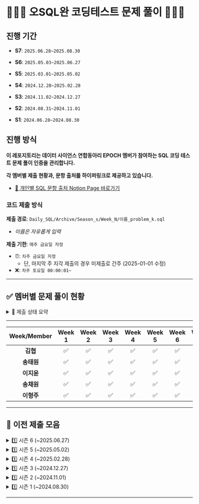 # 👨🏻‍💻 오SQL완 코딩테스트 문제 풀이 🧑🏻‍💻
## 진행 기간
- **S7**: `2025.06.28~2025.08.30`

- **S6**: `2025.05.03~2025.06.27`

- **S5**: `2025.03.01~2025.05.02`

- **S4**: `2024.12.28~2025.02.28`

- **S3**: `2024.11.02~2024.12.27` 
  
- **S2**: `2024.08.31~2024.11.01` 
  
- **S1**: `2024.06.28~2024.08.30`


## 진행 방식
**이 레포지토리는 데이터 사이언스 연합동아리 EPOCH 멤버가 참여하는 SQL 코딩 테스트 문제 풀이 인증을 관리합니다.**

**각 멤버별 제출 현황과, 문항 출처를 하이퍼링크로 제공하고 있습니다.**

- [🔗 개인별 SQL 문항 출처 Notion Page 바로가기](https://www.notion.so/SQL-acf9c7bf40a741d3b3b72a1948211162?pvs=4#dcf6897b17414111a3feabc02f1cd563)


### 코드 제출 방식
**제출 경로**: `Daily_SQL/Archive/Season_s/Week_N/이름_problem_k.sql`
   - *이름은 자유롭게 입력*
  
**제출 기한**: `매주 금요일 자정`
   - ⏰: `차주 금요일 자정`
     - 단, 마지막 주 지각 제출의 경우 미제출로 간주 (2025-01-01 수정)
   - ❌: `차주 토요일 00:00:01~`
---

## ✅ 멤버별 문제 풀이 현황
<details>
  <summary> 🌈 제출 상태 요약</summary>
  <div markdown="1">
  
  ---

- **제출 완료**: ✅
- **지각 제출**: ⏰
- **미제출**: ❌
- [🐖 저금통 현황 확인하기](https://tartan-text-a3d.notion.site/SQL-acf9c7bf40a741d3b3b72a1948211162?pvs=4)
  
  </div>
  </details>

---

|Week/Member|Week 1|Week 2|Week 3|Week 4|Week 5|Week 6|Week 7|Week 8|Week 9|
|:---------:|:----:|:----:|:----:|:----:|:----:|:----:|:----:|:----:|:----:|
|**김협**|✅|✅|✅|✅|✅|✅||||
|**송태원**|✅|✅|✅|✅|✅|✅||||
|**이지윤**|✅|✅|✅|✅|✅|✅||||
|**송채원**|✅|✅|✅|✅|✅|✅||||
|**이형주**|✅|✅|✅|✅|✅|✅||||


---
## 🧩 이전 제출 모음
<details>
  <summary> 1️⃣ 시즌 6 (~2025.06.27)</summary>
  <div markdown="1">
  
| Week/Member | Week 1 | Week 2 | Week 3 | Week 4 | Week 5 | Week 6 | Week 7 | Week 8 |
| :---------: | :----: | :----: | :----: | :----: | :----: | :----: | :----: | :----: |
|   **김협**   |   ✅   |    ✅  |    ✅   |    ✅   |    ✅  |    ✅   |    ✅  |    ✅   |
|  **서정원**   |  ⏰    |   ✅   |   ✅    |   ✅    |   ✅   |   ✅    |   ✅   |   ✅    |
|  **송태원**   |  ✅    |   ✅   |   ⏰    |   ✅    |   ✅   |   ✅    |   ✅   |   ✅    |
|  **이지윤**   |  ✅    |   ✅   |   ✅    |   ✅    |   ✅   |   ✅    |   ✅   |   ✅    |
|  **송채원**   |  ✅    |   ✅   |   ✅    |   ✅    |   ✅   |   ✅    |   ✅   |   ✅    |
|  **이형주**   |  ✅    |   ✅   |   ✅    |   ✅    |   ✅   |   ✅    |   ✅   |   ⏰    |
|  **한우림**   |  ✅    |   ✅   |   ✅    |   ✅    |   ✅   |   ✅    |   ✅   |   ✅    |

  
  </div>
</details>

<details>
  <summary> 1️⃣ 시즌 5 (~2025.05.02)</summary>
  <div markdown="1">
  
| Week/Member | Week 1 | Week 2 | Week 3 | Week 4 | Week 5 | Week 6 | Week 7 | Week 8 | Week 9 |
|:-----------:|:------:|:------:|:------:|:------:|:------:|:------:|:------:|:------:|:------:|
| **김협**      |   ✅  |    ✅   |    ✅   |   ✅   |    ✅  |    ✅  |   ✅   |   ✅    |   ✅   |
| **나송주**     |   ✅  |   ✅    |   ✅    |  ✅    |   ✅   |   ✅   |  ✅    |  ✅     |  ✅    |
| **송태원**     |   ✅  |   ✅    |   ❌    |   ⏰   |   ✅   |   ✅   |  ✅    |  ✅     |  ✅    |
| **송채원**     |   ✅  |   ✅    |   ✅    |  ⏰    |   ✅   |   ✅   |  ✅    |  ✅     |  ⏰    |
| **이지윤**     |   ✅  |   ✅    |   ✅    |  ✅    |   ✅   |   ✅   |  ✅    |  ✅     |  ✅    |
| **이형주**     |   ✅  |   ✅    |   ✅    |  ✅    |   ✅   |   ✅   |  ✅    |  ✅     |  ✅    |
| **전상택**     |   ✅  |   ✅    |   ✅    |  ✅    |   ✅   |   ✅   |  ✅    |  ✅     |  ✅    |
| **정기헌**     |   ✅  |   ✅    |   ✅    |  ✅    |   ✅   |   ✅   |  ❌    |  ✅     |  ❌    |

  
  </div>
</details>

<details>
  <summary> 1️⃣ 시즌 4 (~2025.02.28)</summary>
  <div markdown="1">
  
| Week/Member | Week 1 | Week 2 | Week 3 | Week 4 | Week 5 | Week 6 | Week 7 | Week 8 | Week 9 |
|:-----------:|:------:|:------:|:------:|:------:|:------:|:------:|:------:|:------:|:------:|
| **강윤석**     |  ✅  |    ⏰   |   ✅   |   ✅  |   ✅   |   ✅   |   ✅   |   ✅   |   ✅  |
| **김협**       |  ✅  |    ✅   |   ✅   |   ✅  |   ✅   |   ✅   |   ✅   |   ✅   |   ✅  |
| **서정원**     |  ✅  |    ✅   |   ✅   |   ✅  |   ✅   |   ✅   |   ⏰   |   ✅   |   ✅  |
| **송태원**     |  ✅  |    ✅   |   ✅   |   ✅  |   ✅   |   ✅   |   ✅   |   ✅   |   ✅  |
| **신성현**     |  ✅  |    ✅   |   ✅   |   ⏰  |   ✅   |   ✅   |   ❌   |   ❌   |   ❌  |
| **안가현**     |  ✅  |    ✅   |   ✅   |   ✅  |   ✅   |   ✅   |   ⏰   |   ✅   |   ✅  |
| **이지윤**     |  ✅  |    ✅   |   ✅   |   ✅  |   ✅   |   ✅   |   ✅   |   ✅   |   ✅  |
| **전상택**     |  ✅  |    ✅   |   ✅   |   ⏰  |   ✅   |   ✅   |   ✅   |   ✅   |   ✅  |
| **정다희**     |  ✅  |    ✅   |   ✅   |   ✅  |   ✅   |   ✅   |   ✅   |   ✅   |   ✅  |

  
  </div>
</details>

<details>
  <summary> 1️⃣ 시즌 3 (~2024.12.27)</summary>
  <div markdown="1">
  
| Week/Member | Week 1 | Week 2 | Week 3 | Week 4 | Week 5 | Week 6 | Week 7 | Week 8 |
|:-----------:|:------:|:------:|:------:|:------:|:------:|:------:|:------:|:------:|
| **강윤석**     |   ✅   |    ✅    |    ✅   |   ✅   |    ✅    |    ✅    |    ✅   |    ✅   |
| **김협**       |   ✅   |    ✅    |    ✅   |   ✅   |   ✅     |    ✅    |    ✅   |    ✅   |
| **송태원**     |   ✅   |    ✅    |    ✅   |   ✅   |    ✅    |    ✅    |    ✅   |    ✅   |
| **신성현**     |   ✅   |    ✅    |    ✅   |   ✅   |    ✅    |    ⏰    |    ✅   |    ✅   |
| **안가현**     |   ✅   |    ✅    |    ✅   |   ✅   |    ⏰    |    ✅    |    ✅   |    ✅   |
| **이승섭**     |   ⏰   |    ✅    |    ✅   |   ✅   |    ✅    |    ✅    |    ⏰   |    ✅   |
| **이준호**     |   ✅   |    ✅    |    ✅   |   ✅   |    ✅    |    ✅    |    ❌   |    ⏰   |
| **이지윤**     |   ✅   |    ✅    |    ✅   |   ✅   |    ✅    |    ✅    |    ✅   |    ✅   |
| **전상택**     |   ✅   |    ✅    |    ✅   |   ✅   |    ⏰    |    ✅    |    ✅   |    ✅   |
| **정다희**     |   ✅   |    ✅    |    ✅   |   ✅   |    ✅    |    ✅    |    ✅   |    ✅   |

  
  </div>
</details>

<details>
  <summary> 1️⃣ 시즌 2 (~2024.11.01)</summary>
  <div markdown="1">
  
| Week/Member | Week 1 | Week 2 | Week 3 | Week 4 | Week 5 | Week 6 | Week 7 | Week 8 | Week 9 
|:---------:|:------:|:------:|:------:|:------:|:------:|:------:|:------:|:------:|:------:
| **강윤석**    |   ✅  |   ✅   |  ✅ | ✅ |   ✅  |  ✅   |  ✅   |  ✅   |  ✅
| **김동민**    |   ✅  |   ✅   |  ✅ | ✅ |   ❌  |  ❌    | ❌   |  ✅   |  ✅
| **김동준**    |   ✅  |   ✅   |  ✅ | ✅ |   ✅  |  ✅  |   ✅   |  ✅   |  ✅
| **김협**      |   ✅  |   ✅  |  ✅ | ✅ |   ✅   |  ✅  |   ✅  |  ✅   |   ✅
| **박형준**      | ✅    | ✅   |  ✅  | ✅ |  ✅  | ✅   |   ✅   |  ✅   |  ✅
| **신성현**      | ❌    | ✅    | ✅  | ✅ |  ✅  | ✅   |   ✅   |  ✅   |  ✅
| **안가현**    |   ✅  |   ✅   |  ✅ | ✅ |   ✅  |  ✅   |  ✅   |  ✅   |  ✅
| **염수지**    |   ✅  |   ✅   |  ✅ | ✅ |   ✅  |  ✅   |  ✅   |  ✅   |  ✅
| **이승섭**    |   ✅  |   ✅   |  ✅ | ✅ |   ✅  |  ✅   |  ✅   |  ✅   |  ✅
| **이주원**    |   ✅  |   ✅   |  ✅ | ✅ |   ✅  |  ⏰   |  ✅   |  ✅   |  ✅
| **이준호**    |   ✅  |   ✅   |  ✅ | ✅ |   ✅  |  ✅   |  ✅   |  ✅   |  ✅
| **이지윤**    |   ✅  |   ✅   |  ✅ | ✅ |   ✅  |  ✅   |  ✅   |  ✅   |  ✅
| **전상택**    |   ✅  |   ❌   |  ✅ | ✅ |   ✅  |  ⏰   |  ✅   |  ✅   |  ✅
| **조윤빈**    |   ✅  |   ✅   |  ✅ | ✅ |   ✅  |  ✅   |  ✅   |  ✅   |  ✅

  
  </div>
</details>


<details>
  <summary> 1️⃣ 시즌 1 (~2024.08.30)</summary>
  <div markdown="1">
  
  | Week/Member | Week 1 | Week 2 | Week 3 | Week 4 | Week 5 | Week 6 | Week 7 | Week 8 | Week 9 |
|:---------:|:------:|:------:|:------:|:------:|:------:|:------:|:------:|:------:|:------:|
| **강윤석**    | ✅    | ✅    | ✅    | ✅    | ✅    | ✅    | ✅    | ✅    | ✅    |
| **김동민**    | ✅    | ✅    | ✅    | ✅    | ✅    | ✅    | ✅    | ❌    | ✅    |
| **김협**      | ✅    | ✅    | ✅    | ✅    | ✅    | ✅    | ✅    | ✅    | ✅    |
| **송태원**    | ✅    | ✅    | ✅    | ✅    | ✅    | ✅    | ✅    | ✅    | ✅    |
| **안가현**    | ✅    | ✅    | ✅    | ✅    | ✅    | ✅    | ❌    | ✅    | ✅    |
| **염수지**    | ✅    | ❌    | ✅    | ✅    | ✅    | ✅    | ✅    | ✅    | ✅    |
| **이준호**    | ✅    | ✅    | ✅    | ✅    | ✅    | ✅    | ✅    | ✅    | ✅    |
| **이지윤**    | ✅    | ✅    | ✅    | ✅    | ✅    | ✅    | ✅    | ✅    | ✅    |
| **전상택**    | ✅    | ✅    | ✅    | ✅    | ⏰    | ✅    | ✅    | ⏰    | ✅    |

  
  </div>
</details>

---




